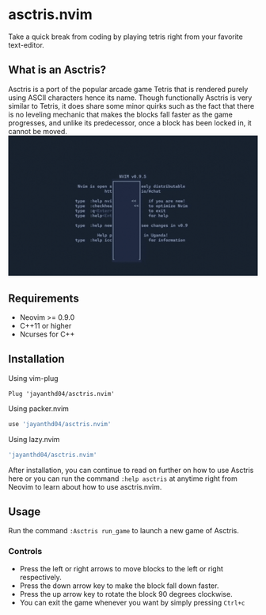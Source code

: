 # asctris.nvim
Take a quick break from coding by playing tetris right from your favorite text-editor. 
## What is an Asctris? 
Asctris is a port of the popular arcade game Tetris that is rendered purely using ASCII characters hence its name. Though functionally Asctris is very similar to Tetris, it does share some minor quirks such as the fact that there is no leveling mechanic that makes the blocks fall faster as the game progresses, and unlike its predecessor, once a block has been locked in, it cannot be moved. 
![Asctris Demo](/assets/asctris_demo_final.gif)
## Requirements
* Neovim >= 0.9.0  
* C++11 or higher 
* Ncurses for C++

## Installation

Using vim-plug

```viml
Plug 'jayanthd04/asctris.nvim'
```

Using packer.nvim 

```lua
use 'jayanthd04/asctris.nvim'
```

Using lazy.nvim

```lua
'jayanthd04/asctris.nvim'
```

After installation, you can continue to read on further on how to use Asctris here or you can run the command `:help asctris` at anytime right from Neovim to learn about how to use asctris.nvim. 
## Usage
Run the command `:Asctris run_game` to launch a new game of Asctris. 
### Controls 
* Press the left or right arrows to move blocks to the left or right respectively. 
* Press the down arrow key to make the block fall down faster. 
* Press the up arrow key to rotate the block 90 degrees clockwise.  
* You can exit the game whenever you want by simply pressing `Ctrl+c`
